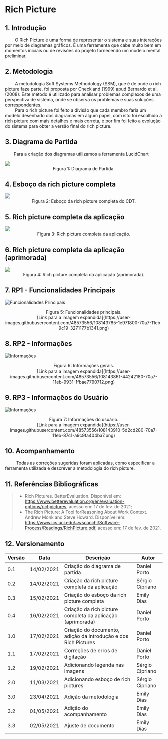 # Rich Picture

## 1. Introdução
&emsp;&emsp; O Rich Picture é uma forma de representar o sistema e suas interações por meio de diagramas gráficos. É uma ferramenta que cabe muito bem em momentos iniciais ou de revisões do projeto fornecendo um modelo mental preliminar.

## 2. Metodologia
&emsp;&emsp; A metodologia Soft Systems Methodology (SSM), que é de onde o rich picture faze parte, foi proposta por Checkland (1999) apud Bernardo et al. (2008). Este método é utilizado para analisar problemas complexos de uma perspectiva de sistema, onde se observa os problemas e suas soluções correspondentes.<br>
&emsp;&emsp; Para o rich picture foi feito a divisão que cada membro faria um modelo desenhado dos diagramas em algum papel, com isto foi escolhido a rich picture com mais detalhes e mais correta, e por fim foi feito a evolução do sistema para obter a versão final do rich picture.

## 3. Diagrama de Partida
&emsp;&emsp;Para a criação dos diagramas utilizamos a ferramenta LucidChart

<img src="../../assets/rich_pictures/diagrama_de_partida.png">
<center>Figura 1: Diagrama de Partida.</center>

## 4. Esboço da rich picture completa

<img src="../../assets/rich_pictures/esboco.jpg">
<center>Figura 2: Esboço da rich picture completa do CDT.</center>

## 5. Rich picture completa da aplicação

<img src="../../assets/rich_pictures/richPictureCompletaAplicacao.jpg">
<center>Figura 3: Rich picture completa da aplicação.</center>

## 6. Rich picture completa da aplicação (aprimorada)

<img src="../../assets/rich_pictures/richPictureCompletaAplicacaoAprimorada.jpg">
<center>Figura 4: Rich picture completa da aplicação (aprimorada).</center>

## 7. RP1 - Funcionalidades Principais

![Funcionalidades Principais](https://user-images.githubusercontent.com/48573556/108143785-1e971800-70a7-11eb-9c19-3271177b1341.png)
<center>Figura 5: Funcionalidades principais.</center>
<center>[Link para a imagem expandida](https://user-images.githubusercontent.com/48573556/108143785-1e971800-70a7-11eb-9c19-3271177b1341.png)</center>

## 8. RP2 - Informações

![Informações](https://user-images.githubusercontent.com/48573556/108143861-44242180-70a7-11eb-9931-1fbae7790712.png)
<center>Figura 6: Informações gerais.</center>
<center>[Link para a imagem expandida](https://user-images.githubusercontent.com/48573556/108143861-44242180-70a7-11eb-9931-1fbae7790712.png)</center>

## 9. RP3 - Informaçẽos do Usuário

![Informações](https://user-images.githubusercontent.com/48573556/108143910-5d2cd280-70a7-11eb-87c1-a9c9fa404ba7.png)
<center>Figura 7: Informações do usuário.</center>
<center>[Link para a imagem expandida](https://user-images.githubusercontent.com/48573556/108143910-5d2cd280-70a7-11eb-87c1-a9c9fa404ba7.png)</center>

## 10. Acompanhamento
&emsp; &emsp; Todas as correções sugeridas foram aplicadas, como especificar a ferramenta utilizada e descrever a metodologia do rich picture.

## 11. Referências Bibliográficas

> - Rich Pictures. BetterEvaluation. Disponível em: https://www.betterevaluation.org/en/evaluation-options/richpictures, acesso em: 17 de fev. de 2021;
>  - The Rich Picture: A Tool forReasoning About Work Context. Andrew Monk and Steve Howard. Disponível em: https://www.ics.uci.edu/~wscacchi/Software-Process/Readings/RichPicture.pdf, acesso em: 17 de fev. de 2021.

## 12. Versionamento
|Versão|Data|Descrição|Autor|
|----|------|---------|-----|
|0.1|14/02/2021|Criação do diagrama de partida|Daniel Porto|
|0.2|14/02/2021|Criação da rich picture completa da aplicação|Sérgio Cipriano|
|0.3|15/02/2021|Criação do esboço da rich picture completa|Emily Dias|
|0.4|16/02/2021|Criação da rich picture completa da aplicação (aprimorada)|Daniel Porto|
|1.0|17/02/2021|Criação do documento, adição da introdução e dos Rich Pictures|Daniel Porto|
|1.1|17/02/2021|Correções de erros de digitação|Daniel Porto|
|1.2|19/02/2021|Adicionando legenda nas imagens|Sérgio Cipriano|
|2.0|11/03/2021|Adicionando esboço de rich pictures|Sérgio Cipriano|
|3.0|23/04/2021|Adição da metodologia|Emily Dias|
|3.2|01/05/2021|Adição do acompanhamento|Emily Dias|
|  3.3   | 02/05/2021 | Ajuste de documento | Emily Dias |
